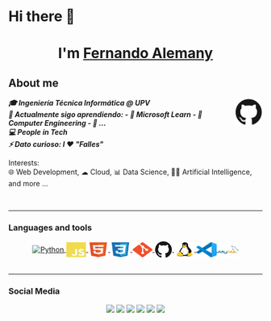 # Hi there 👋

<!--
**feralesma/feralesma** is a ✨ _special_ ✨ repository because its `README.md` (this file) appears on your GitHub profile.

Here are some ideas to get you started:

- 🔭 I’m currently working on ...
- 🌱 I’m currently learning ...
- 👯 I’m looking to collaborate on ...
- 🤔 I’m looking for help with ...
- 💬 Ask me about ...
- 📫 How to reach me: ...
- 😄 Pronouns: ...
- ⚡ Fun fact: ...
-->

<!--
Whispering…
feralesma/feralesma is a ✨special ✨ repository that you can use to add a README.md to your GitHub profile. Make sure it’s public and initialize it with a README to get started.
-->

<h1 align="center"> I'm  <a href="https://www.linkedin.com/in/fernando-a-476780161/">Fernando Alemany</a></h1>

<div>
  <h2> About me  </h2>
  <img src="https://raw.githubusercontent.com/devicons/devicon/master/icons/github/github-original.svg" width=55px align="right"/>
    
  <p align="left"><i><b>
  🎓 Ingeniería Técnica Informática @ UPV<br>
  🌱 Actualmente sigo aprendiendo:
  - 🔰 Microsoft Learn 
  - 🔰 Computer Engineering
  - 🔰 ... <br>
  💻 People in Tech<br>
  ⚡ Dato curioso: I ♥ "Falles"
  </i></b></p>

  <p>Interests:<br>
   🌐 Web Development, ☁ Cloud, 📊 Data Science, 🧠🤖 Artificial Intelligence, and more ...
  </p>
</div>
<br>

---

<h3> Languages and tools </h3>
<div align="center" valign="top">
  <a href="https://www.python.org/" target="_blank" rel="noreferrer">
    <img align="center" alt="Python" height="30" width="40" src="https://cdn.jsdelivr.net/gh/devicons/devicon/icons/python/python-original.svg">
  </a>
  <a href="https://www.javascript.com/" target="_blank" rel="noreferrer">
    <img align="center" alt="JavaScript" height="30" width="40" src="https://raw.githubusercontent.com/devicons/devicon/master/icons/javascript/javascript-plain.svg">
  </a>
  <a href="https://www.w3.org/html/" target="_blank" rel="noreferrer">
    <img align="center" alt="HTML" height="30" width="40" src="https://raw.githubusercontent.com/devicons/devicon/master/icons/html5/html5-original.svg">
  </a>
  <a href="https://www.w3schools.com/css/" target="_blank" rel="noreferrer">
    <img align="center" alt="CSS" height="30" width="40" src="https://raw.githubusercontent.com/devicons/devicon/master/icons/css3/css3-original.svg">
  </a>
   <a href="https://git-scm.com/" target="_blank" rel="noreferrer">
    <img align="center" alt="Git" height="30" width="40" src="https://raw.githubusercontent.com/devicons/devicon/master/icons/git/git-original.svg">
  </a>
  <a href="https://github.com/" target="_blank" rel="noreferrer">
    <img align="center" alt="Github" height="35" width="35" src="https://raw.githubusercontent.com/devicons/devicon/master/icons/github/github-original.svg">
  </a>
  <a href="https://www.linuxfoundation.org/" target="_blank" rel="noreferrer">
  <img align="center" alt="linux" height="30" width="40" src="https://raw.githubusercontent.com/devicons/devicon/master/icons/linux/linux-original.svg">
  </a>
  <a href="https://vscode.com/" target="_blank" rel="noreferrer">
  <img align="center" alt="vsCode" height="30" width="40" src="https://raw.githubusercontent.com/devicons/devicon/master/icons/vscode/vscode-original.svg">
  </a>
  <a href="https://www.mysql.com/" target="_blank" rel="noreferrer"> 
  <img align="center"src="https://raw.githubusercontent.com/devicons/devicon/master/icons/mysql/mysql-original-wordmark.svg" alt="mysql" width="40" height="30"/> 
  </a>
</div><br>

---

<h3> Social Media </h3>
</div>

<div align="center">
  <a href="https://www.instagram.com/" target="_blank"><img src="https://img.shields.io/badge/-Instagram-%23E4405F?style=for-the-badge&logo=instagram&logoColor=white" target="_blank"></a>
  <a href="https://www.linkedin.com/" target="_blank"><img src="https://img.shields.io/badge/-LinkedIn-%230077B5?style=for-the-badge&logo=linkedin&logoColor=white" target="_blank"></a> 
  <a href="mailto:@gmail.com"><img src="https://img.shields.io/badge/-Gmail-%23333?style=for-the-badge&logo=gmail&logoColor=white&color=red" target="_blank"></a>
  <a href="https://twitter.com/"><img src="https://img.shields.io/badge/-Twitter-%1DA1F2?style=for-the-badge&logo=twitter&logoColor=white&color=1DA1F2" target="_blank"></a>
  <a href="https://facebook.com/"><img src="https://img.shields.io/badge/-Facebook-%1DA1F2?style=for-the-badge&logo=twitter&logoColor=white&color=blue" target="_blank"></a>
  <a href="https://youtube.com/"><img src="https://img.shields.io/badge/-Youtube-%1DA1F2?style=for-the-badge&logo=twitter&logoColor=white&color=red" target="_blank"></a>
  
</div>

<!--
<h3> My GitHub Stats </h3>

<div align ="center">
  <a href="https://github.com/feralesma">
    <img height="150em" src="https://github-readme-stats.vercel.app/api?username=feralesmay&count_private=true&include_all_commits=true&show_icons=true&theme=dark&hide_border=false&show_owner=true%22"/>
    <img height="150em" src="https://github-readme-stats.vercel.app/api/top-langs/?username=feralesma&theme=dark&hide_border=false&&layout=compact"/>
  </a>
</div>
-->



